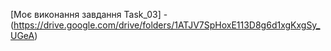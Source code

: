 [Моє виконання завдання Task_03] - (https://drive.google.com/drive/folders/1ATJV7SpHoxE113D8g6d1xgKxgSy_UGeA)
